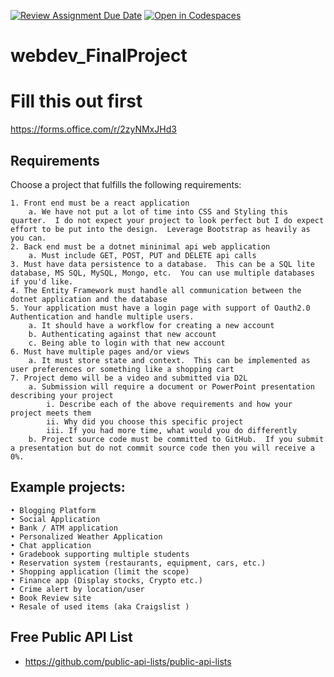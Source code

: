 [![Review Assignment Due Date](https://classroom.github.com/assets/deadline-readme-button-22041afd0340ce965d47ae6ef1cefeee28c7c493a6346c4f15d667ab976d596c.svg)](https://classroom.github.com/a/qbAOVmAh)
[![Open in Codespaces](https://classroom.github.com/assets/launch-codespace-2972f46106e565e64193e422d61a12cf1da4916b45550586e14ef0a7c637dd04.svg)](https://classroom.github.com/open-in-codespaces?assignment_repo_id=19474506)
# webdev_FinalProject

# Fill this out first
https://forms.office.com/r/2zyNMxJHd3

## Requirements
Choose a project that fulfills the following requirements:

	1. Front end must be a react application
 		a. We have not put a lot of time into CSS and Styling this quarter.  I do not expect your project to look perfect but I do expect effort to be put into the design.  Leverage Bootstrap as heavily as you can.
	2. Back end must be a dotnet mininimal api web application
		a. Must include GET, POST, PUT and DELETE api calls
	3. Must have data persistence to a database.  This can be a SQL lite database, MS SQL, MySQL, Mongo, etc.  You can use multiple databases if you'd like. 
	4. The Entity Framework must handle all communication between the dotnet application and the database
	5. Your application must have a login page with support of Oauth2.0 Authentication and handle multiple users.
		a. It should have a workflow for creating a new account
		b. Authenticating against that new account
		c. Being able to login with that new account
	6. Must have multiple pages and/or views
 		a. It must store state and context.  This can be implemented as user preferences or something like a shopping cart
	7. Project demo will be a video and submitted via D2L
		a. Submission will require a document or PowerPoint presentation describing your project
			i. Describe each of the above requirements and how your project meets them
			ii. Why did you choose this specific project
			iii. If you had more time, what would you do differently
		b. Project source code must be committed to GitHub.  If you submit a presentation but do not commit source code then you will receive a 0%.  


## Example projects:
	• Blogging Platform
 	• Social Application
	• Bank / ATM application
	• Personalized Weather Application
	• Chat application
	• Gradebook supporting multiple students
	• Reservation system (restaurants, equipment, cars, etc.)
	• Shopping application (limit the scope)
	• Finance app (Display stocks, Crypto etc.)
	• Crime alert by location/user
	• Book Review site
	• Resale of used items (aka Craigslist )

 ## Free Public API List
  - https://github.com/public-api-lists/public-api-lists
 
